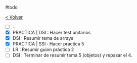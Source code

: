 #todo

[< Volver](Tareas)

- [ ] \-
- [x] PRACTICA | DSI : Hacer test unitarios
- [x] DSI : Resumir tema de arrays
- [x] PRACTICA | SSI : Hacer práctica 5
- [ ] LR : Resumir guion práctica 2
- [ ] DSI : Terminar de resumir tema 5 (objetos) y repasar el 4.